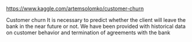 https://www.kaggle.com/artemsolomko/customer-churn

Customer churn
It is necessary to predict whether the client will leave the bank in the near future or not. We have been provided with historical data on customer behavior and termination of agreements with the bank
